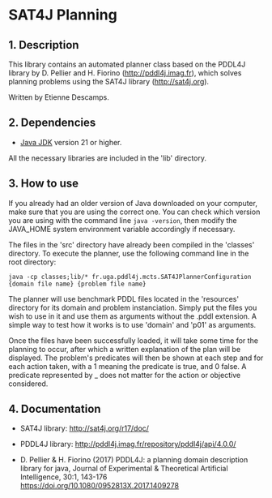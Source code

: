 # SAT4J Planning

## 1. Description

This library contains an automated planner class based on the PDDL4J library by 
D. Pellier and H. Fiorino (http://pddl4j.imag.fr), which solves planning
problems using the SAT4J library (http://sat4j.org).

Written by Etienne Descamps.

## 2. Dependencies

* [Java JDK](https://adoptopenjdk.net/>) version 21 or higher.

All the necessary libraries are included in the 'lib' directory.

## 3. How to use

If you already had an older version of Java downloaded on your computer, make sure
that you are using the correct one. You can check which version you are using with
the command line ```java -version```, then modify the JAVA_HOME system environment 
variable accordingly if necessary.

The files in the 'src' directory have already been compiled in the 'classes' 
directory. To execute the planner, use the following command line in the root 
directory:

```
java -cp classes;lib/* fr.uga.pddl4j.mcts.SAT4JPlannerConfiguration {domain file name} {problem file name}
```

The planner will use benchmark PDDL files located in the 'resources' directory 
for its domain and problem instanciation. Simply put the files you wish to use
in it and use them as arguments without the .pddl extension. A simple way to test
how it works is to use 'domain' and 'p01' as arguments.

Once the files have been successfully loaded, it will take some time for the 
planning to occur, after which a written explanation of the plan will be displayed.
The problem's predicates will then be shown at each step and for each action taken, 
with a 1 meaning the predicate is true, and 0 false. A predicate represented by _ 
does not matter for the action or objective considered.

## 4. Documentation

* SAT4J library: http://sat4j.org/r17/doc/

* PDDL4J library: http://pddl4j.imag.fr/repository/pddl4j/api/4.0.0/

* D. Pellier & H. Fiorino (2017) PDDL4J: a planning domain description library for java, Journal of Experimental & Theoretical Artificial Intelligence, 30:1, 143-176
https://doi.org/10.1080/0952813X.2017.1409278
